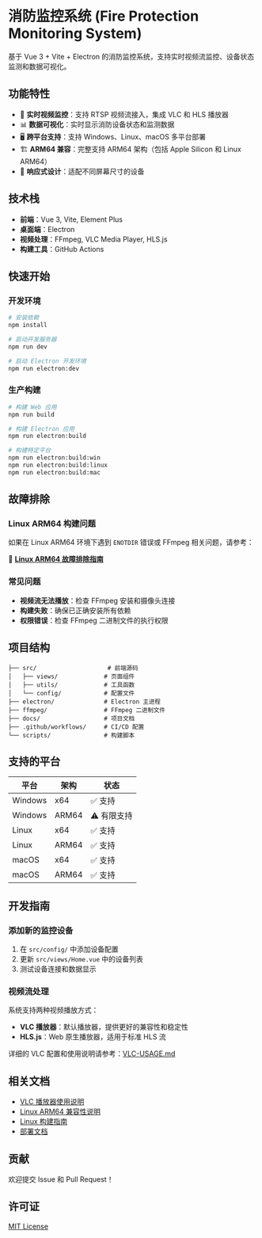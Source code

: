 # 消防监控系统 (Fire Protection Monitoring System)

基于 Vue 3 + Vite + Electron 的消防监控系统，支持实时视频流监控、设备状态监测和数据可视化。

## 功能特性

- 🎥 **实时视频监控**：支持 RTSP 视频流接入，集成 VLC 和 HLS 播放器
- 📊 **数据可视化**：实时显示消防设备状态和监测数据
- 🖥️ **跨平台支持**：支持 Windows、Linux、macOS 多平台部署
- 🏗️ **ARM64 兼容**：完整支持 ARM64 架构（包括 Apple Silicon 和 Linux ARM64）
- 📱 **响应式设计**：适配不同屏幕尺寸的设备

## 技术栈

- **前端**：Vue 3, Vite, Element Plus
- **桌面端**：Electron
- **视频处理**：FFmpeg, VLC Media Player, HLS.js
- **构建工具**：GitHub Actions

## 快速开始

### 开发环境

```bash
# 安装依赖
npm install

# 启动开发服务器
npm run dev

# 启动 Electron 开发环境
npm run electron:dev
```

### 生产构建

```bash
# 构建 Web 应用
npm run build

# 构建 Electron 应用
npm run electron:build

# 构建特定平台
npm run electron:build:win
npm run electron:build:linux
npm run electron:build:mac
```

## 故障排除

### Linux ARM64 构建问题

如果在 Linux ARM64 环境下遇到 `ENOTDIR` 错误或 FFmpeg 相关问题，请参考：

📖 **[Linux ARM64 故障排除指南](./docs/LINUX-ARM64-TROUBLESHOOTING.md)**

### 常见问题

- **视频流无法播放**：检查 FFmpeg 安装和摄像头连接
- **构建失败**：确保已正确安装所有依赖
- **权限错误**：检查 FFmpeg 二进制文件的执行权限

## 项目结构

```
├── src/                    # 前端源码
│   ├── views/             # 页面组件
│   ├── utils/             # 工具函数
│   └── config/            # 配置文件
├── electron/              # Electron 主进程
├── ffmpeg/                # FFmpeg 二进制文件
├── docs/                  # 项目文档
├── .github/workflows/     # CI/CD 配置
└── scripts/               # 构建脚本
```

## 支持的平台

| 平台 | 架构 | 状态 |
|------|------|------|
| Windows | x64 | ✅ 支持 |
| Windows | ARM64 | ⚠️ 有限支持 |
| Linux | x64 | ✅ 支持 |
| Linux | ARM64 | ✅ 支持 |
| macOS | x64 | ✅ 支持 |
| macOS | ARM64 | ✅ 支持 |

## 开发指南

### 添加新的监控设备

1. 在 `src/config/` 中添加设备配置
2. 更新 `src/views/Home.vue` 中的设备列表
3. 测试设备连接和数据显示

### 视频流处理

系统支持两种视频播放方式：
- **VLC 播放器**：默认播放器，提供更好的兼容性和稳定性
- **HLS.js**：Web 原生播放器，适用于标准 HLS 流

详细的 VLC 配置和使用说明请参考：[VLC-USAGE.md](./VLC-USAGE.md)

## 相关文档

- [VLC 播放器使用说明](./VLC-USAGE.md)
- [Linux ARM64 兼容性说明](./ARM64-COMPATIBILITY.md)
- [Linux 构建指南](./BUILD-LINUX.md)
- [部署文档](./DEPLOYMENT.md)

## 贡献

欢迎提交 Issue 和 Pull Request！

## 许可证

[MIT License](LICENSE)
